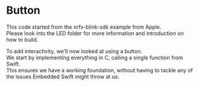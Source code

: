 # Button

This code started from the nrfx-blink-sdk example from Apple.  
Please look into the LED folder for more information and introduction on how to build.

To add interactivity, we'll now looked at using a button.  
We start by implementing everything in C, calling a single function from Swift.  
This ensures we have a working foundation, without having to tackle any of the issues Embedded Swift might throw at us.  